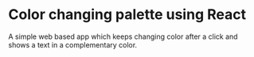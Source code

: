 # Color changing palette using React

A simple web based app which keeps changing color after a click and shows a text in a complementary color.
